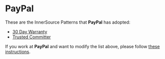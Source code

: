 # PayPal

These are the InnerSource Patterns that **PayPal** has adopted:

* [30 Day Warranty](../patterns/2-structured/30-day-warranty.md)
* [Trusted Committer](../patterns/2-structured/trusted-committer.md)

If you work at **PayPal** and want to modify the list above, please follow [these instructions](./README.md).
